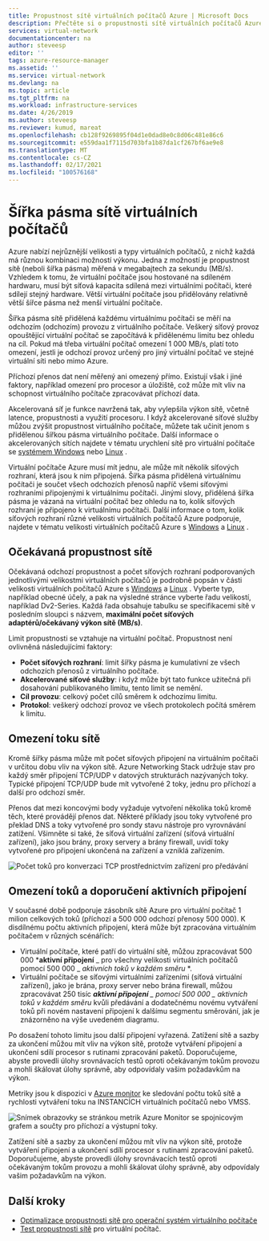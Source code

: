 ```yaml
---
title: Propustnost sítě virtuálních počítačů Azure | Microsoft Docs
description: Přečtěte si o propustnosti sítě virtuálních počítačů Azure, včetně způsobu přidělování šířky pásma virtuálnímu počítači.
services: virtual-network
documentationcenter: na
author: steveesp
editor: ''
tags: azure-resource-manager
ms.assetid: ''
ms.service: virtual-network
ms.devlang: na
ms.topic: article
ms.tgt_pltfrm: na
ms.workload: infrastructure-services
ms.date: 4/26/2019
ms.author: steveesp
ms.reviewer: kumud, mareat
ms.openlocfilehash: cb128f9269895f04d1e0dad8e0c8d06c481e86c6
ms.sourcegitcommit: e559daa1f7115d703bfa1b87da1cf267bf6ae9e8
ms.translationtype: MT
ms.contentlocale: cs-CZ
ms.lasthandoff: 02/17/2021
ms.locfileid: "100576168"
---
```

# <a name="virtual-machine-network-bandwidth"></a>Šířka pásma sítě virtuálních počítačů

Azure nabízí nejrůznější velikosti a typy virtuálních počítačů, z nichž každá má různou kombinaci možností výkonu. Jedna z možností je propustnost sítě (neboli šířka pásma) měřená v megabajtech za sekundu (MB/s). Vzhledem k tomu, že virtuální počítače jsou hostované na sdíleném hardwaru, musí být síťová kapacita sdílená mezi virtuálními počítači, které sdílejí stejný hardware. Větší virtuální počítače jsou přidělovány relativně větší šířce pásma než menší virtuální počítače.
 
Šířka pásma sítě přidělená každému virtuálnímu počítači se měří na odchozím (odchozím) provozu z virtuálního počítače. Veškerý síťový provoz opouštějící virtuální počítač se započítává k přidělenému limitu bez ohledu na cíl. Pokud má třeba virtuální počítač omezení 1 000 MB/s, platí toto omezení, jestli je odchozí provoz určený pro jiný virtuální počítač ve stejné virtuální síti nebo mimo Azure.
 
Příchozí přenos dat není měřený ani omezený přímo. Existují však i jiné faktory, například omezení pro procesor a úložiště, což může mít vliv na schopnost virtuálního počítače zpracovávat příchozí data.

Akcelerovaná síť je funkce navržená tak, aby vylepšila výkon sítě, včetně latence, propustnosti a využití procesoru. I když akcelerované síťové služby můžou zvýšit propustnost virtuálního počítače, můžete tak učinit jenom s přidělenou šířkou pásma virtuálního počítače. Další informace o akcelerovaných sítích najdete v tématu urychlení sítě pro virtuální počítače se [systémem Windows](create-vm-accelerated-networking-powershell.md) nebo [Linux](create-vm-accelerated-networking-cli.md) .
 
Virtuální počítače Azure musí mít jednu, ale může mít několik síťových rozhraní, která jsou k nim připojená. Šířka pásma přidělená virtuálnímu počítači je součet všech odchozích přenosů napříč všemi síťovými rozhraními připojenými k virtuálnímu počítači. Jinými slovy, přidělená šířka pásma je vázaná na virtuální počítač bez ohledu na to, kolik síťových rozhraní je připojeno k virtuálnímu počítači. Další informace o tom, kolik síťových rozhraní různé velikosti virtuálních počítačů Azure podporuje, najdete v tématu velikosti virtuálních počítačů Azure s [Windows](../virtual-machines/sizes.md?toc=%2fazure%2fvirtual-network%2ftoc.json) a [Linux](../virtual-machines/sizes.md?toc=%2fazure%2fvirtual-network%2ftoc.json) . 

## <a name="expected-network-throughput"></a>Očekávaná propustnost sítě

Očekávaná odchozí propustnost a počet síťových rozhraní podporovaných jednotlivými velikostmi virtuálních počítačů je podrobně popsán v části velikosti virtuálních počítačů Azure s [Windows](../virtual-machines/sizes.md?toc=%2fazure%2fvirtual-network%2ftoc.json) a [Linux](../virtual-machines/sizes.md?toc=%2fazure%2fvirtual-network%2ftoc.json) . Vyberte typ, například obecné účely, a pak na výsledné stránce vyberte řadu velikostí, například Dv2-Series. Každá řada obsahuje tabulku se specifikacemi sítě v posledním sloupci s názvem, **maximální počet síťových adaptérů/očekávaný výkon sítě (MB/s)**. 

Limit propustnosti se vztahuje na virtuální počítač. Propustnost není ovlivněná následujícími faktory:
- **Počet síťových rozhraní**: limit šířky pásma je kumulativní ze všech odchozích přenosů z virtuálního počítače.
- **Akcelerované síťové služby**: i když může být tato funkce užitečná při dosahování publikovaného limitu, tento limit se nemění.
- **Cíl provozu**: celkový počet cílů směrem k odchozímu limitu.
- **Protokol**: veškerý odchozí provoz ve všech protokolech počítá směrem k limitu.

## <a name="network-flow-limits"></a>Omezení toku sítě

Kromě šířky pásma může mít počet síťových připojení na virtuálním počítači v určitou dobu vliv na výkon sítě. Azure Networking Stack udržuje stav pro každý směr připojení TCP/UDP v datových strukturách nazývaných toky. Typické připojení TCP/UDP bude mít vytvořené 2 toky, jednu pro příchozí a další pro odchozí směr. 

Přenos dat mezi koncovými body vyžaduje vytvoření několika toků kromě těch, které provádějí přenos dat. Některé příklady jsou toky vytvořené pro překlad DNS a toky vytvořené pro sondy stavu nástroje pro vyrovnávání zatížení. Všimněte si také, že síťová virtuální zařízení (síťová virtuální zařízení), jako jsou brány, proxy servery a brány firewall, uvidí toky vytvořené pro připojení ukončená na zařízení a vzniklá zařízením. 

![Počet toků pro konverzaci TCP prostřednictvím zařízení pro předávání](media/virtual-machine-network-throughput/flow-count-through-network-virtual-appliance.png)

## <a name="flow-limits-and-active-connections-recommendations"></a>Omezení toků a doporučení aktivních připojení

V současné době podporuje zásobník sítě Azure pro virtuální počítač 1 milion celkových toků (příchozí a 500 000 odchozí přenosy 500 000). K disdílnému počtu aktivních připojení, která může být zpracována virtuálním počítačem v různých scénářích:
- Virtuální počítače, které patří do virtuální sítě, můžou zpracovávat 500 000 ***aktivní připojení** _ pro všechny velikosti virtuálních počítačů pomocí 500 000 _ *_aktivních toků v každém směru_* *.  
- Virtuální počítače se síťovými virtuálními zařízeními (síťová virtuální zařízení), jako je brána, proxy server nebo brána firewall, můžou zpracovávat 250 tisíc ***aktivní připojení** _ pomocí 500 000 _ *_aktivních toků v každém směru_** kvůli předávání a dodatečnému novému vytváření toků při novém nastavení připojení k dalšímu segmentu směrování, jak je znázorněno na výše uvedeném diagramu. 

Po dosažení tohoto limitu jsou další připojení vyřazená. Zatížení sítě a sazby za ukončení můžou mít vliv na výkon sítě, protože vytváření připojení a ukončení sdílí procesor s rutinami zpracování paketů. Doporučujeme, abyste provedli úlohy srovnávacích testů oproti očekávaným tokům provozu a mohli škálovat úlohy správně, aby odpovídaly vašim požadavkům na výkon.

Metriky jsou k dispozici v [Azure monitor](../azure-monitor/essentials/metrics-supported.md#microsoftcomputevirtualmachines) ke sledování počtu toků sítě a rychlosti vytváření toku na INSTANCÍCH virtuálních počítačů nebo VMSS.

![Snímek obrazovky se stránkou metrik Azure Monitor se spojnicovým grafem a součty pro příchozí a výstupní toky.](media/virtual-machine-network-throughput/azure-monitor-flow-metrics.png)

Zatížení sítě a sazby za ukončení můžou mít vliv na výkon sítě, protože vytváření připojení a ukončení sdílí procesor s rutinami zpracování paketů. Doporučujeme, abyste provedli úlohy srovnávacích testů oproti očekávaným tokům provozu a mohli škálovat úlohy správně, aby odpovídaly vašim požadavkům na výkon. 

## <a name="next-steps"></a>Další kroky

- [Optimalizace propustnosti sítě pro operační systém virtuálního počítače](virtual-network-optimize-network-bandwidth.md)
- [Test propustnosti sítě](virtual-network-bandwidth-testing.md) pro virtuální počítač.